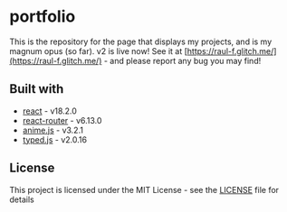 # portfolio

This is the repository for the page that displays my projects, and is my magnum opus (so far). v2 is live now! See it at [https://raul-f.glitch.me/](https://raul-f.glitch.me/) - and please report any bug you may find!

## Built with

- [react](https://reactjs.org/) - v18.2.0
- [react-router](https://reacttraining.com/react-router/) - v6.13.0
- [anime.js](https://animejs.com/) - v3.2.1
- [typed.js](https://github.com/mattboldt/typed.js/) - v2.0.16

## License

This project is licensed under the MIT License - see the [LICENSE](https://github.com/raul-f/portfolio/blob/master/LICENSE) file for details
